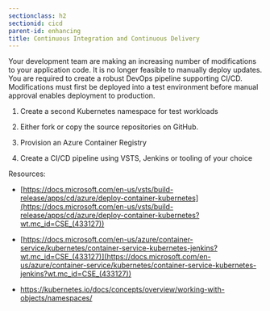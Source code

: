 ```yaml
---
sectionclass: h2
sectionid: cicd
parent-id: enhancing
title: Continuous Integration and Continuous Delivery
---
```



Your development team are making an increasing number of modifications to your
application code. It is no longer feasible to manually deploy updates. You are
required to create a robust DevOps pipeline supporting CI/CD. Modifications must
first be deployed into a test environment before manual approval enables
deployment to production.

1.  Create a second Kubernetes namespace for test workloads

2.  Either fork or copy the source repositories on GitHub.

3. Provision an Azure Container Registry

4. Create a CI/CD pipeline using VSTS, Jenkins or tooling of your choice

Resources:

-   [https://docs.microsoft.com/en-us/vsts/build-release/apps/cd/azure/deploy-container-kubernetes](https://docs.microsoft.com/en-us/vsts/build-release/apps/cd/azure/deploy-container-kubernetes?wt.mc_id=CSE_(433127))

-   [https://docs.microsoft.com/en-us/azure/container-service/kubernetes/container-service-kubernetes-jenkins?wt.mc_id=CSE_(433127)](https://docs.microsoft.com/en-us/azure/container-service/kubernetes/container-service-kubernetes-jenkins?wt.mc_id=CSE_(433127))

-   <https://kubernetes.io/docs/concepts/overview/working-with-objects/namespaces/>